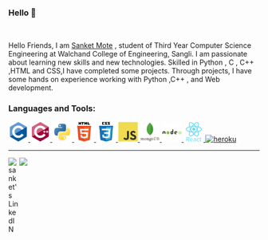 ### Hello 🙏

<br >

Hello Friends, I am [Sanket Mote](https://smwrite.medium.com/) , student of Third Year Computer Science Engineering at Walchand College of Engineering, Sangli. I am passionate about learning new skills and new technologies. Skilled in Python , C , C++ ,HTML and CSS,I have completed some projects. Through projects, I have some hands on experience working with Python ,C++ , and Web development.

<h3 align="left">Languages and Tools:</h3>

<p align="left"> 
  <a href="https://www.cprogramming.com/" target="_blank"> <img src="https://raw.githubusercontent.com/devicons/devicon/master/icons/c/c-original.svg" alt="c" width="40" height="40"/> </a> 
  <a href="https://www.w3schools.com/cpp/" target="_blank"> <img src="https://raw.githubusercontent.com/devicons/devicon/master/icons/cplusplus/cplusplus-original.svg" alt="cplusplus" width="40" height="40"/> </a> 
 <a href="https://www.python.org" target="_blank"> <img src="https://raw.githubusercontent.com/devicons/devicon/master/icons/python/python-original.svg" alt="python" width="40" height="40"/>  </a>
<!--    html -->
<a href="https://www.w3.org/html/" target="_blank"> <img src="https://raw.githubusercontent.com/devicons/devicon/master/icons/html5/html5-original-wordmark.svg" alt="html5" width="40" height="40"/>  </a>
<!--   css -->
 <a href="https://www.w3schools.com/css/" target="_blank"> <img src="https://raw.githubusercontent.com/devicons/devicon/master/icons/css3/css3-original-wordmark.svg" alt="css3" width="40" height="40"/> </a> 
<!--   js -->
   <a href="https://developer.mozilla.org/en-US/docs/Web/JavaScript" target="_blank"> <img src="https://raw.githubusercontent.com/devicons/devicon/master/icons/javascript/javascript-original.svg" alt="javascript" width="40" height="40"/> </a> 
<!--    mongodb -->
   <a href="https://www.mongodb.com/" target="_blank"> <img src="https://raw.githubusercontent.com/devicons/devicon/master/icons/mongodb/mongodb-original-wordmark.svg" alt="mongodb" width="40" height="40"/> </a> <a href="https://nodejs.org" target="_blank"> <img src="https://raw.githubusercontent.com/devicons/devicon/master/icons/nodejs/nodejs-original-wordmark.svg" alt="nodejs" width="40" height="40"/> </a>  
<!--   react -->
  <a href="https://reactjs.org/" target="_blank"> <img src="https://raw.githubusercontent.com/devicons/devicon/master/icons/react/react-original-wordmark.svg" alt="react" width="40" height="40"/> </a>
    <a href="https://heroku.com" target="_blank"> <img src="https://www.vectorlogo.zone/logos/heroku/heroku-icon.svg" alt="heroku" width="40" height="40"/> </a>   
   
</p>
<!-- 
<br > -->
<!-- 
<p><img align="center" src="https://github-readme-stats.vercel.app/api/top-langs?username=sanketmote&show_icons=true&locale=en&layout=compact" alt="sm" /></p>
 -->

<!-- 📈 My GitHub Stats

<p align="center"> <img src="https://github-readme-stats.vercel.app/api?username=sanketmote&show_icons=true&theme=gotham" alt="sanket Mote" />
 -->
<!-- <br >
<br > -->

<hr >

<a href="https://www.linkedin.com/in/sanketmote/">
<img align="left" alt="sanket's LinkedIN" width="22px" src="https://raw.githubusercontent.com/peterthehan/peterthehan/master/assets/linkedin.svg" /></a>
  
![](https://visitor-badge.glitch.me/badge?page_id=sanketmote.sanketmote)

